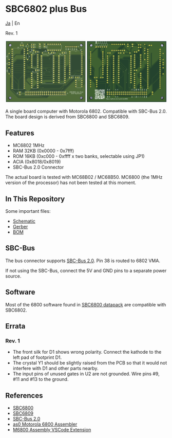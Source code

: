 # SBC6802 plus Bus

[Ja](READMEj.md) | En

Rev. 1

![board1](graphics/sbc6802board12a.png)

A single board computer with Motorola 6802. Compatible with SBC-Bus 2.0.
The board design is derived from SBC6800 and SBC6809.

## Features

* MC6802 1MHz
* RAM 32KB (0x0000 - 0x7fff)
* ROM 16KB (0xc000 - 0xffff x two banks, selectable using JP1)
* ACIA (0x8018/0x8019)
* SBC-Bus 2.0 Connector

The actual board is tested with MC68B02 / MC68B50. MC6800 (the 1MHz version of the processor) has not been tested at this moment.

## In This Repository

Some important files:

* [Schematic](sbc6802_sch.pdf)
* [Gerber](sbc6802_gerber_osh.zip)
* [BOM](sbc6802_BOM.pdf)

## SBC-Bus

The bus connector supports [SBC-Bus 2.0](https://store.shopping.yahoo.co.jp/orangepicoshop/pico-a-008.html). Pin 38 is routed to 6802 VMA.

If not using the SBC-Bus, connect the 5V and GND pins to a separate power source.

## Software

Most of the 6800 software found in [SBC6800 datapack](http://www.amy.hi-ho.ne.jp/officetetsu/storage/sbc6800_datapack.zip) are compatible with SBC6802.

## Errata

### Rev. 1

* The front silk for D1 shows wrong polarity. Connect the kathode to the left pad of footprint D1.
* The crystal Y1 should be slightly raised from the PCB so that it would not interfere with D1 and other parts nearby.
* The input pins of unused gates in U2 are not grounded. Wire pins #9, #11 and #13 to the ground.

## References

* [SBC6800](https://www.switch-science.com/catalog/3581/)
* [SBC6809](https://www.switch-science.com/catalog/3583/)
* [SBC-Bus 2.0](https://store.shopping.yahoo.co.jp/orangepicoshop/pico-a-008.html)
* [as0 Motorola 6800 Assembler](https://github.com/JimInCA/motorola-6800-assembler)
* [M6800 Assembly VSCode Extension](https://marketplace.visualstudio.com/items?itemName=RyuStudio.m6800-as0)
